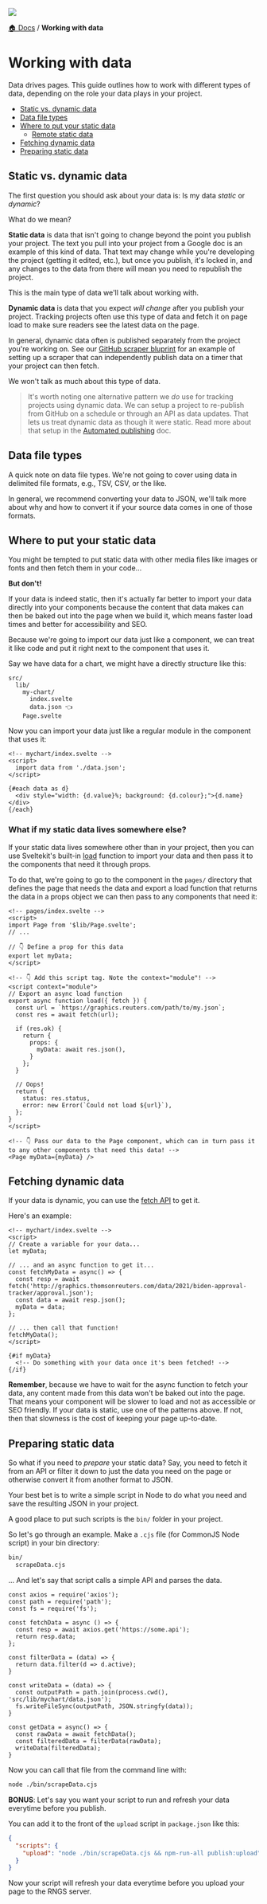 ![](https://graphics.thomsonreuters.com/style-assets/images/logos/reuters-graphics-logo/svg/graphics-logo-color-dark.svg)

[🏠 Docs](https://github.com/reuters-graphics/bluprint_graphics-kit/blob/master/docs/developers/README.md) / **Working with data**

# Working with data

Data drives pages. This guide outlines how to work with different types of data, depending on the role your data plays in your project.

- [Static vs. dynamic data](#static-vs-dynamic-data)
- [Data file types](#data-file-types)
- [Where to put your static data](#where-to-put-your-static-data)
  - [Remote static data](#what-if-my-static-data-lives-somewhere-else)  
- [Fetching dynamic data](#fetching-dynamic-data)
- [Preparing static data](#preparing-static-data)

## Static vs. dynamic data

The first question you should ask about your data is: Is my data *static* or *dynamic*?

What do we mean?

**Static data** is data that isn't going to change beyond the point you publish your project. The text you pull into your project from a Google doc is an example of this kind of data. That text may change while you're developing the project (getting it edited, etc.), but once you publish, it's locked in, and any changes to the data from there will mean you need to republish the project.

This is the main type of data we'll talk about working with.

**Dynamic data** is data that you expect *will change* after you publish your project. Tracking projects often use this type of data and fetch it on page load to make sure readers see the latest data on the page.

In general, dynamic data often is published separately from the project you're working on. See our [GitHub scraper bluprint](https://github.com/reuters-graphics/bluprint_github-action-scraper) for an example of setting up a scraper that can independently publish data on a timer that your project can then fetch.

We won't talk as much about this type of data. 

> It's worth noting one alternative pattern we _do_ use for tracking projects using dynamic data. We can setup a project to re-publish from GitHub on a schedule or through an API as data updates. That lets us treat dynamic data as though it were static. Read more about that setup in the [Automated publishing](https://github.com/reuters-graphics/bluprint_graphics-kit/blob/master/docs/developers/automated-publishing.md) doc.

## Data file types

A quick note on data file types. We're not going to cover using data in delimited file formats, e.g., TSV, CSV, or the like.

In general, we recommend converting your data to JSON, we'll talk more about why and how to convert it if your source data comes in one of those formats.

## Where to put your static data

You might be tempted to put static data with other media files like images or fonts and then fetch them in your code...

**But don't!**

If your data is indeed static, then it's actually far better to import your data directly into your components because the content that data makes can then be baked out into the page when we build it, which means faster load times and better for accessibility and SEO.

Because we're going to import our data just like a component, we can treat it like code and put it right next to the component that uses it.

Say we have data for a chart, we might have a directly structure like this:

```
src/
  lib/
    my-chart/
      index.svelte
      data.json 👈
    Page.svelte
```

Now you can import your data just like a regular module in the component that uses it:

```svelte
<!-- mychart/index.svelte -->
<script>
  import data from './data.json';
</script>

{#each data as d}
  <div style="width: {d.value}%; background: {d.colour};">{d.name}</div>
{/each}
```

### What if my static data lives somewhere else?

If your static data lives somewhere other than in your project, then you can use Sveltekit's built-in [load](https://kit.svelte.dev/docs#loading) function to import your data and then pass it to the components that need it through props.

To do that, we're going to go to the component in the `pages/` directory that defines the page that needs the data and export a load function that returns the data in a props object we can then pass to any components that need it:

```svelte
<!-- pages/index.svelte -->
<script>
import Page from '$lib/Page.svelte';
// ...

// 👇 Define a prop for this data
export let myData;
</script>

<!-- 👇 Add this script tag. Note the context="module"! -->
<script context="module">
// Export an async load function
export async function load({ fetch }) {
  const url = `https://graphics.reuters.com/path/to/my.json`;
  const res = await fetch(url);

  if (res.ok) {
    return {
      props: {
        myData: await res.json(),
      }
    };
  }

  // Oops!
  return {
    status: res.status,
    error: new Error(`Could not load ${url}`),
  };
}
</script>

<!-- 👇 Pass our data to the Page component, which can in turn pass it
to any other components that need this data! -->
<Page myData={myData} />
```


## Fetching dynamic data

If your data is dynamic, you can use the [fetch API](https://developer.mozilla.org/en-US/docs/Web/API/Fetch_API/Using_Fetch) to get it.

Here's an example:

```svelte
<!-- mychart/index.svelte -->
<script>
// Create a variable for your data...
let myData;

// ... and an async function to get it...
const fetchMyData = async() => {
  const resp = await fetch('http://graphics.thomsonreuters.com/data/2021/biden-approval-tracker/approval.json');
  const data = await resp.json();
  myData = data;
};

// ... then call that function!
fetchMyData();
</script>

{#if myData}
  <!-- Do something with your data once it's been fetched! -->
{/if}
```

**Remember**, because we have to wait for the async function to fetch your data, any content made from this data won't be baked out into the page. That means your component will be slower to load and not as accessible or SEO friendly. If your data is static, use one of the patterns above. If not, then that slowness is the cost of keeping your page up-to-date.

## Preparing static data

So what if you need to _prepare_ your static data? Say, you need to fetch it from an API or filter it down to just the data you need on the page or otherwise convert it from another format to JSON.

Your best bet is to write a simple script in Node to do what you need and save the resulting JSON in your project.

A good place to put such scripts is the `bin/` folder in your project.

So let's go through an example. Make a `.cjs` file (for CommonJS Node script) in your bin directory:

```bash
bin/
  scrapeData.cjs
```

... And let's say that script calls a simple API and parses the data.

```node
const axios = require('axios');
const path = require('path');
const fs = require('fs');

const fetchData = async () => {
  const resp = await axios.get('https://some.api');
  return resp.data;
};

const filterData = (data) => {
  return data.filter(d => d.active);
}

const writeData = (data) => {
  const outputPath = path.join(process.cwd(), 'src/lib/mychart/data.json');
  fs.writeFileSync(outputPath, JSON.stringfy(data));
}

const getData = async() => {
  const rawData = await fetchData();
  const filteredData = filterData(rawData);
  writeData(filteredData);
}
```

Now you can call that file from the command line with:

```bash
node ./bin/scrapeData.cjs
```

**BONUS**: Let's say you want your script to run and refresh your data everytime before you publish.

You can add it to the front of the `upload` script in `package.json` like this:

```json
{
  "scripts": {
    "upload": "node ./bin/scrapeData.cjs && npm-run-all publish:upload"
  }
}
```

Now your script will refresh your data everytime before you upload your page to the RNGS server.
